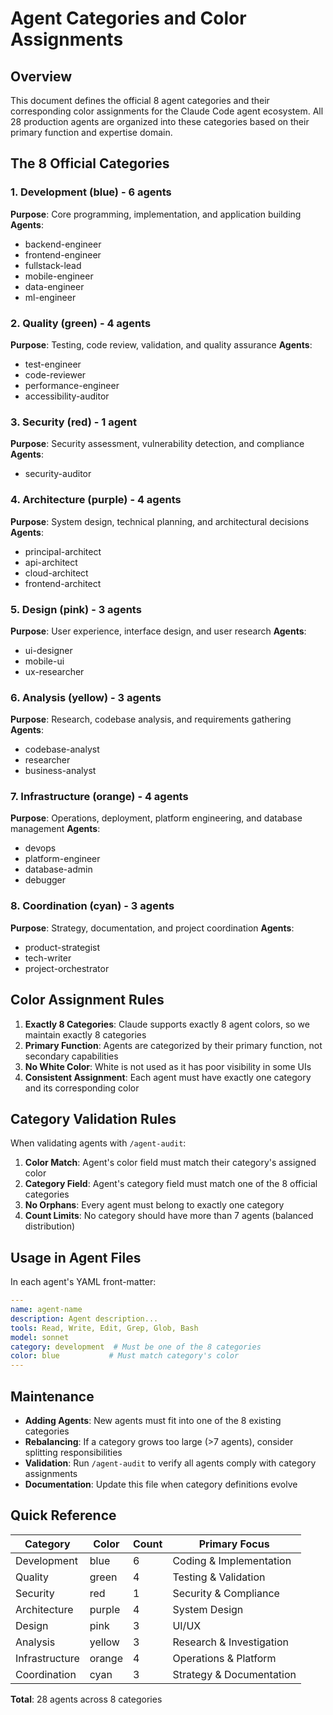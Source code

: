 # Agent Categories and Color Assignments

## Overview

This document defines the official 8 agent categories and their corresponding color assignments for the Claude Code
agent ecosystem. All 28 production agents are organized into these categories based on their primary function and
expertise domain.

## The 8 Official Categories

### 1. **Development** (blue) - 6 agents

**Purpose**: Core programming, implementation, and application building
**Agents**:

- backend-engineer
- frontend-engineer
- fullstack-lead
- mobile-engineer
- data-engineer
- ml-engineer

### 2. **Quality** (green) - 4 agents

**Purpose**: Testing, code review, validation, and quality assurance
**Agents**:

- test-engineer
- code-reviewer
- performance-engineer
- accessibility-auditor

### 3. **Security** (red) - 1 agent

**Purpose**: Security assessment, vulnerability detection, and compliance
**Agents**:

- security-auditor

### 4. **Architecture** (purple) - 4 agents

**Purpose**: System design, technical planning, and architectural decisions
**Agents**:

- principal-architect
- api-architect
- cloud-architect
- frontend-architect

### 5. **Design** (pink) - 3 agents

**Purpose**: User experience, interface design, and user research
**Agents**:

- ui-designer
- mobile-ui
- ux-researcher

### 6. **Analysis** (yellow) - 3 agents

**Purpose**: Research, codebase analysis, and requirements gathering
**Agents**:

- codebase-analyst
- researcher
- business-analyst

### 7. **Infrastructure** (orange) - 4 agents

**Purpose**: Operations, deployment, platform engineering, and database management
**Agents**:

- devops
- platform-engineer
- database-admin
- debugger

### 8. **Coordination** (cyan) - 3 agents

**Purpose**: Strategy, documentation, and project coordination
**Agents**:

- product-strategist
- tech-writer
- project-orchestrator

## Color Assignment Rules

1. **Exactly 8 Categories**: Claude supports exactly 8 agent colors, so we maintain exactly 8 categories
2. **Primary Function**: Agents are categorized by their primary function, not secondary capabilities
3. **No White Color**: White is not used as it has poor visibility in some UIs
4. **Consistent Assignment**: Each agent must have exactly one category and its corresponding color

## Category Validation Rules

When validating agents with `/agent-audit`:

1. **Color Match**: Agent's color field must match their category's assigned color
2. **Category Field**: Agent's category field must match one of the 8 official categories
3. **No Orphans**: Every agent must belong to exactly one category
4. **Count Limits**: No category should have more than 7 agents (balanced distribution)

## Usage in Agent Files

In each agent's YAML front-matter:

```yaml
---
name: agent-name
description: Agent description...
tools: Read, Write, Edit, Grep, Glob, Bash
model: sonnet
category: development  # Must be one of the 8 categories
color: blue           # Must match category's color
---
```

## Maintenance

- **Adding Agents**: New agents must fit into one of the 8 existing categories
- **Rebalancing**: If a category grows too large (>7 agents), consider splitting responsibilities
- **Validation**: Run `/agent-audit` to verify all agents comply with category assignments
- **Documentation**: Update this file when category definitions evolve

## Quick Reference

| Category | Color | Count | Primary Focus |
|----------|-------|-------|---------------|
| Development | blue | 6 | Coding & Implementation |
| Quality | green | 4 | Testing & Validation |
| Security | red | 1 | Security & Compliance |
| Architecture | purple | 4 | System Design |
| Design | pink | 3 | UI/UX |
| Analysis | yellow | 3 | Research & Investigation |
| Infrastructure | orange | 4 | Operations & Platform |
| Coordination | cyan | 3 | Strategy & Documentation |

**Total**: 28 agents across 8 categories
